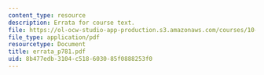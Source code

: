 ```yaml
---
content_type: resource
description: Errata for course text.
file: https://ol-ocw-studio-app-production.s3.amazonaws.com/courses/10-37-chemical-and-biological-reaction-engineering-spring-2007/8b477edb3104c518603085f0888253f0_errata_p781.pdf
file_type: application/pdf
resourcetype: Document
title: errata_p781.pdf
uid: 8b477edb-3104-c518-6030-85f0888253f0
---
```

